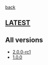 [back](index)
## [LATEST](ver/2.0.0-rc1/openapi-static.html)
## All versions
* [2.0.0-rc1](ver/2.0.0-rc1/openapi-static.html)
* [1.0.0](ver/1.0.0/openapi-static.html)
